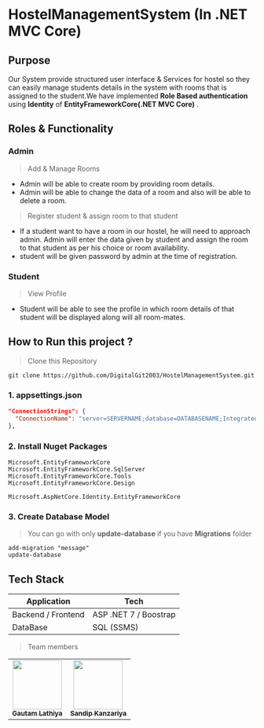 # HostelManagementSystem (In .NET MVC Core)

## Purpose

Our System provide structured user interface & Services for hostel so they can easily manage students details in the system with rooms that is assigned to the student.We have implemented **Role Based authentication** using **Identity** of **EntityFrameworkCore(.NET MVC Core)** .

## Roles & Functionality

### Admin

> Add & Manage Rooms

- Admin will be able to create room by providing room details.
- Admin will be able to change the data of a room and also will be able to delete a room.

> Register student & assign room to that student

- If a student want to have a room in our hostel, he will need to approach admin. Admin will enter the data given by student and assign the room to that student as per his choice or room availability.
- student will be given password by admin at the time of registration.

### Student

> View Profile

- Student will be able to see the profile in which room details of that student will be displayed along will all room-mates.

## How to Run this project ?

> Clone this Repository

```
git clone https://github.com/DigitalGit2003/HostelManagementSystem.git
```

### 1. appsettings.json

```json
"ConnectionStrings": {
  "ConnectionName": "server=SERVERNAME;database=DATABASENAME;Integrated Security=true;"
},
```

### 2. Install Nuget Packages

```
Microsoft.EntityFrameworkCore
Microsoft.EntityFrameworkCore.SqlServer
Microsoft.EntityFrameworkCore.Tools
Microsoft.EntityFrameworkCore.Design

Microsoft.AspNetCore.Identity.EntityFrameworkCore
```

### 3. Create Database Model

> You can go with only **update-database** if you have **Migrations** folder

```
add-migration "message"
update-database
```

## Tech Stack

| Application        | Tech                  |
| ------------------ | --------------------- |
| Backend / Frontend | ASP .NET 7 / Boostrap |
| DataBase           | SQL (SSMS)            |

> Team members

<center>
<table>
  <tr>
    <td align="center">
        <a href="https://github.com/DigitalGit2003/HostelManagementSystem
/graphs/contributors">
            <img src="https://github.com/DigitalGit2003.png" width="100px;" alt=""/>
            <br />
            <sub><b>Gautam Lathiya</b></sub>
        </a>
        <br />
    </td>
    <td align="center">
        <a href="https://github.com/DigitalGit2003/HostelManagementSystem
/graphs/contributors">
            <img src="https://github.com/Sandip-Kanzariya.png" width="100px;" alt=""/>
            <br />
            <sub><b>Sandip Kanzariya</b></sub>
        </a>
        <br />
    </td>
    </tr>
</table>
</center>